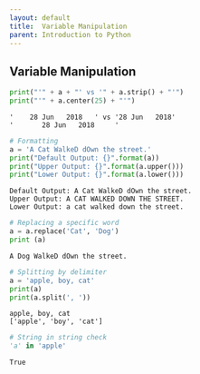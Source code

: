 ```yaml
---
layout: default
title:  Variable Manipulation
parent: Introduction to Python
---
```


## Variable Manipulation


```python
print("'" + a + "' vs '" + a.strip() + "'")
print("'" + a.center(25) + "'")
```

    '    28 Jun   2018   ' vs '28 Jun   2018'
    '       28 Jun   2018     '



```python
# Formatting
a = 'A Cat WalkeD dOwn the street.'
print("Default Output: {}".format(a))
print("Upper Output: {}".format(a.upper()))
print("Lower Output: {}".format(a.lower()))
```

    Default Output: A Cat WalkeD dOwn the street.
    Upper Output: A CAT WALKED DOWN THE STREET.
    Lower Output: a cat walked down the street.



```python
# Replacing a specific word
a = a.replace('Cat', 'Dog')
print (a)
```

    A Dog WalkeD dOwn the street.



```python
# Splitting by delimiter
a = 'apple, boy, cat'
print(a)
print(a.split(', '))
```

    apple, boy, cat
    ['apple', 'boy', 'cat']



```python
# String in string check
'a' in 'apple'
```




    True
